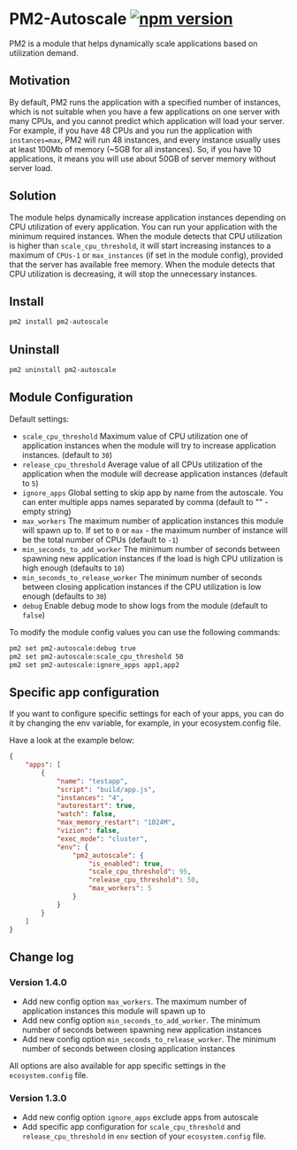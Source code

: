 # PM2-Autoscale [![npm version](https://badge.fury.io/js/pm2-autoscale.svg)](https://www.npmjs.com/package/pm2-autoscale)

PM2 is a module that helps dynamically scale applications based on utilization demand.

## Motivation

By default, PM2 runs the application with a specified number of instances, which is not suitable when you have a few applications on one server with many CPUs, and you cannot predict which application will load your server. For example, if you have 48 CPUs and you run the application with `instances=max`, PM2 will run 48 instances, and every instance usually uses at least 100Mb of memory (~5GB for all instances). So, if you have 10 applications, it means you will use about 50GB of server memory without server load.

## Solution

The module helps dynamically increase application instances depending on CPU utilization of every application. You can run your application with the minimum required instances. When the module detects that CPU utilization is higher than `scale_cpu_threshold`, it will start increasing instances to a maximum of `CPUs-1` or `max_instances` (if set in the module config), provided that the server has available free memory. When the module detects that CPU utilization is decreasing, it will stop the unnecessary instances.

## Install

```bash
pm2 install pm2-autoscale
```

## Uninstall

```bash
pm2 uninstall pm2-autoscale
```

## Module Configuration

Default settings:

-   `scale_cpu_threshold` Maximum value of CPU utilization one of application instances when the module will try to increase application instances. (default to `30`)
-   `release_cpu_threshold` Average value of all CPUs utilization of the application when the module will decrease application instances (default to `5`)
-   `ignore_apps` Global setting to skip app by name from the autoscale. You can enter multiple apps names separated by comma (default to "" - empty string)
-   `max_workers` The maximum number of application instances this module will
    spawn up to. If set to `0` or `max` - the maximum number of instance will be the total number of CPUs (default to `-1`)
-   `min_seconds_to_add_worker` The minimum number of seconds between spawning new
    application instances if the load is high CPU utilization is high enough
    (defaults to `10`)
-   `min_seconds_to_release_worker` The minimum number of seconds between closing
    application instances if the CPU utilization is low enough (defaults to `30`)
-   `debug` Enable debug mode to show logs from the module (default to `false`)

To modify the module config values you can use the following commands:

```bash
pm2 set pm2-autoscale:debug true
pm2 set pm2-autoscale:scale_cpu_threshold 50
pm2 set pm2-autoscale:ignore_apps app1,app2
```

## Specific app configuration

If you want to configure specific settings for each of your apps, you can do it by changing the env variable, for example, in your ecosystem.config file.

Have a look at the example below:

```json
{
    "apps": [
        {
            "name": "testapp",
            "script": "build/app.js",
            "instances": "4",
            "autorestart": true,
            "watch": false,
            "max_memory_restart": "1024M",
            "vizion": false,
            "exec_mode": "cluster",
            "env": {
                "pm2_autoscale": {
                    "is_enabled": true,
                    "scale_cpu_threshold": 95,
                    "release_cpu_threshold": 50,
                    "max_workers": 5
                }
            }
        }
    ]
}
```

## Change log

### Version 1.4.0

-   Add new config option `max_workers`. The maximum number of application instances this module will
    spawn up to
-   Add new config option `min_seconds_to_add_worker`. The minimum number of seconds between spawning new
    application instances
-   Add new config option `min_seconds_to_release_worker`. The minimum number of seconds between closing
    application instances

All options are also available for app specific settings in the `ecosystem.config` file.

### Version 1.3.0

-   Add new config option `ignore_apps` exclude apps from autoscale
-   Add specific app configuration for `scale_cpu_threshold` and `release_cpu_threshold` in `env` section of your `ecosystem.config` file.
